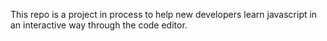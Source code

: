 This repo is a project in process to help new developers learn javascript in an interactive way through the code editor.
